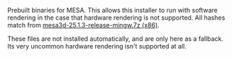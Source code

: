 Prebuilt binaries for MESA. This allows this installer to run with software rendering in the case that hardware rendering is not supported.
All hashes match from [mesa3d-25.1.3-release-mingw.7z (x86)](https://github.com/pal1000/mesa-dist-win/releases/tag/25.1.3).

These files are not installed automatically, and are only here as a fallback. Its very uncommon hardware rendering isn't supported at all.
